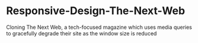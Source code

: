 # Responsive-Design-The-Next-Web
Cloning The Next Web, a tech-focused magazine which uses media queries to gracefully degrade their site as the window size is reduced
